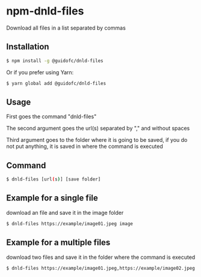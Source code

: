 # npm-dnld-files

Download all files in a list separated by commas

## Installation

```sh
$ npm install -g @guidofc/dnld-files
```

Or if you prefer using Yarn:

```sh
$ yarn global add @guidofc/dnld-files
```

## Usage

First goes the command "dnld-files"

The second argument goes the url(s) separated by "," and without spaces

Third argument goes to the folder where it is going to be saved, if you do not put anything, it is saved in where the command is executed

## Command

```sh
$ dnld-files [url(s)] [save folder]
```

## Example for a single file

download an file and save it in the image folder

```sh
$ dnld-files https://example/image01.jpeg image
```

## Example for a multiple files

download two files and save it in the folder where the command is executed

```sh
$ dnld-files https://example/image01.jpeg,https://example/image02.jpeg
```
